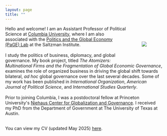 ```yaml
---
layout: page
title: ""
---
```




<img style="float: right; padding: 50px;" src="assets/thrall_headshot_2022.JPG">
Hello and welcome! I am an Assistant Professor of Political Science at <a href="https://polisci.columbia.edu/">Columbia University</a>, where I am also associated with the <a href="https://www.siwps.org/programs/the-politics-and-global-economy-page-lab/">Politics and the Global Economy (PaGE) Lab</a> at the Saltzman Institute. <br>
<br>
I study the politics of business, diplomacy, and global governance. My book project, titled <i>The Atomizers: Multinational Firms and the Fragmentation of Global Economic Governance</i>, examines the role of organized business in driving the global shift towards bilateral, <i>ad hoc</i> global governance over the last several decades. Some of my work has been published in <i>International Organization</i>, <i>American Journal of Political Science</i>, and <i>International Studies Quarterly</i>. 
<br><br>
Prior to joining Columbia, I was a postdoctoral fellow at Princeton University's <a href="https://niehaus.princeton.edu/">Niehaus Center for Globalization and Governance</a>. I received my PhD from the Department of Government at The University of Texas at Austin.<br><br>

You can view my CV (updated May 2025) [here](assets/Thrall_CV_May_2025.pdf).
